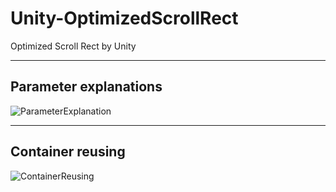 # Unity-OptimizedScrollRect
Optimized Scroll Rect by Unity

------------------------------
## Parameter explanations

![ParameterExplanation](https://user-images.githubusercontent.com/82516867/154533837-0935730d-798e-4eda-bc6e-05703784c53d.png)

------------------------------
## Container reusing
![ContainerReusing](https://user-images.githubusercontent.com/82516867/154533859-904a27fe-7e3e-498a-a6de-ae3822749809.png)
